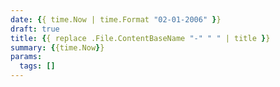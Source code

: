```yaml
---
date: {{ time.Now | time.Format "02-01-2006" }}
draft: true
title: {{ replace .File.ContentBaseName "-" " " | title }}
summary: {{time.Now}}
params:
  tags: []
---
```


